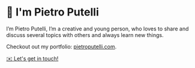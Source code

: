 # 👋 I'm Pietro Putelli

I’m Pietro Putelli, I’m a creative and young person, who loves to share and discuss several topics with others and always learn new things.

Checkout out my portfolio: [pietroputelli.com](pietroputelli.com).

[✉️ Let's get in touch!](mailto:pietro.putelli@gmail.com)
